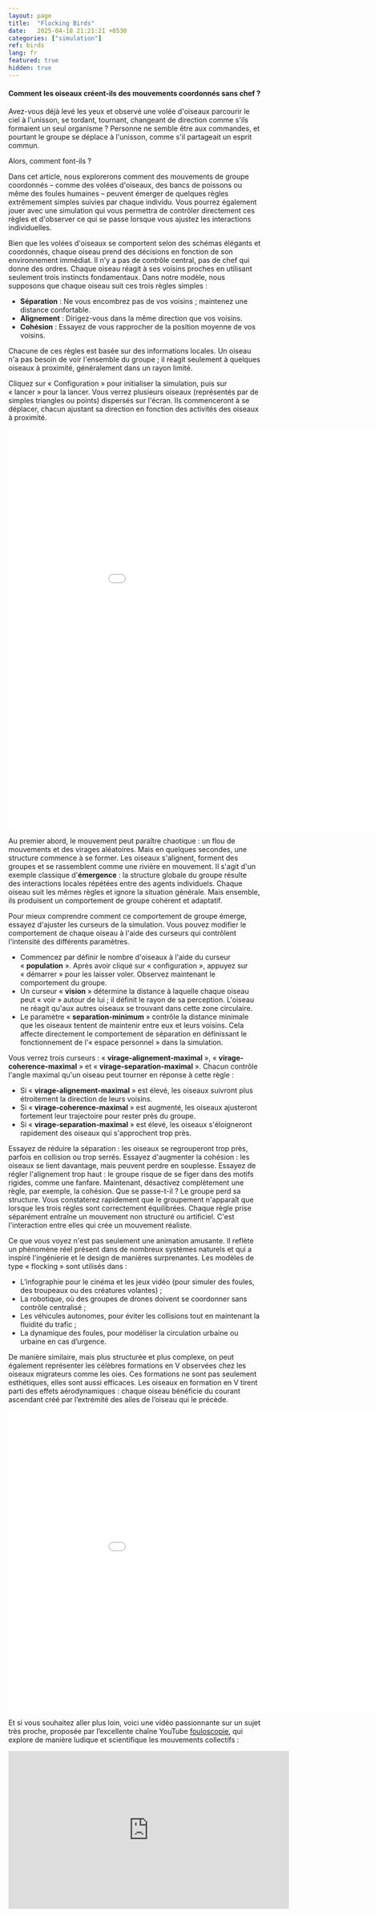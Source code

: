 ```yaml
---
layout: page
title:  "Flocking Birds"
date:   2025-04-18 21:21:21 +0530
categories: ["simulation"]
ref: birds
lang: fr
featured: true
hidden: true
---
```




#### Comment les oiseaux créent-ils des mouvements coordonnés sans chef ?

Avez-vous déjà levé les yeux et observé une volée d'oiseaux parcourir le ciel à l'unisson, se tordant, tournant, changeant de direction comme s'ils formaient un seul organisme ?
Personne ne semble être aux commandes, et pourtant le groupe se déplace à l'unisson, comme s'il partageait un esprit commun.

Alors, comment font-ils ?

Dans cet article, nous explorerons comment des mouvements de groupe coordonnés – comme des volées d'oiseaux, des bancs de poissons ou même des foules humaines – peuvent émerger de quelques règles extrêmement simples suivies par chaque individu.
Vous pourrez également jouer avec une simulation qui vous permettra de contrôler directement ces règles et d'observer ce qui se passe lorsque vous ajustez les interactions individuelles.

Bien que les volées d'oiseaux se comportent selon des schémas élégants et coordonnés, chaque oiseau prend des décisions en fonction de son environnement immédiat.
Il n'y a pas de contrôle central, pas de chef qui donne des ordres. Chaque oiseau réagit à ses voisins proches en utilisant seulement trois instincts fondamentaux.
Dans notre modèle, nous supposons que chaque oiseau suit ces trois règles simples :

- **Séparation** : Ne vous encombrez pas de vos voisins ; maintenez une distance confortable.
- **Alignement** : Dirigez-vous dans la même direction que vos voisins.
- **Cohésion** : Essayez de vous rapprocher de la position moyenne de vos voisins.

Chacune de ces règles est basée sur des informations locales. Un oiseau n'a pas besoin de voir l'ensemble du groupe ; il réagit seulement à quelques oiseaux à proximité, généralement dans un rayon limité.

Cliquez sur « Configuration » pour initialiser la simulation, puis sur « lancer » pour la lancer. Vous verrez plusieurs oiseaux (représentés par de simples triangles ou points) dispersés sur l'écran.
Ils commenceront à se déplacer, chacun ajustant sa direction en fonction des activités des oiseaux à proximité.


<iframe width="1000" height="800" frameBorder="0" src="../../simulations/flocking_fr.html" ></iframe>


Au premier abord, le mouvement peut paraître chaotique : un flou de mouvements et des virages aléatoires.
Mais en quelques secondes, une structure commence à se former. Les oiseaux s'alignent, forment des groupes et se rassemblent comme une rivière en mouvement.
Il s'agit d'un exemple classique d'**émergence** : la structure globale du groupe résulte des interactions locales répétées entre des agents individuels.
Chaque oiseau suit les mêmes règles et ignore la situation générale. Mais ensemble, ils produisent un comportement de groupe cohérent et adaptatif.

Pour mieux comprendre comment ce comportement de groupe émerge, essayez d'ajuster les curseurs de la simulation.
Vous pouvez modifier le comportement de chaque oiseau à l'aide des curseurs qui contrôlent l'intensité des différents paramètres.

- Commencez par définir le nombre d'oiseaux à l'aide du curseur « **population** ». Après avoir cliqué sur « configuration », appuyez sur « démarrer » pour les laisser voler. Observez maintenant le comportement du groupe.
- Un curseur « **vision** » détermine la distance à laquelle chaque oiseau peut « voir » autour de lui ; il définit le rayon de sa perception. L'oiseau ne réagit qu'aux autres oiseaux se trouvant dans cette zone circulaire.
- Le paramètre « **separation-minimum** » contrôle la distance minimale que les oiseaux tentent de maintenir entre eux et leurs voisins. Cela affecte directement le comportement de séparation en définissant le fonctionnement de l'« espace personnel » dans la simulation.

Vous verrez trois curseurs : « **virage-alignement-maximal** », « **virage-coherence-maximal** » et « **virage-separation-maximal** ». Chacun contrôle l'angle maximal qu'un oiseau peut tourner en réponse à cette règle :
- Si « **virage-alignement-maximal** » est élevé, les oiseaux suivront plus étroitement la direction de leurs voisins.
- Si « **virage-coherence-maximal** » est augmenté, les oiseaux ajusteront fortement leur trajectoire pour rester près du groupe.
- Si « **virage-separation-maximal** » est élevé, les oiseaux s'éloigneront rapidement des oiseaux qui s'approchent trop près.

Essayez de réduire la séparation : les oiseaux se regrouperont trop près, parfois en collision ou trop serrés. Essayez d'augmenter la cohésion : les oiseaux se lient davantage, mais peuvent perdre en souplesse.
Essayez de régler l'alignement trop haut : le groupe risque de se figer dans des motifs rigides, comme une fanfare.
Maintenant, désactivez complètement une règle, par exemple, la cohésion. Que se passe-t-il ? Le groupe perd sa structure.
Vous constaterez rapidement que le groupement n'apparaît que lorsque les trois règles sont correctement équilibrées. Chaque règle prise séparément entraîne un mouvement non structuré ou artificiel. C'est l'interaction entre elles qui crée un mouvement réaliste.

Ce que vous voyez n'est pas seulement une animation amusante. Il reflète un phénomène réel présent dans de nombreux systèmes naturels et qui a inspiré l'ingénierie et le design de manières surprenantes. Les modèles de type « flocking » sont utilisés dans :
- L’infographie pour le cinéma et les jeux vidéo (pour simuler des foules, des troupeaux ou des créatures volantes) ;
- La robotique, où des groupes de drones doivent se coordonner sans contrôle centralisé ;
- Les véhicules autonomes, pour éviter les collisions tout en maintenant la fluidité du trafic ;
- La dynamique des foules, pour modéliser la circulation urbaine ou urbaine en cas d’urgence.

De manière similaire, mais plus structurée et plus complexe, on peut également représenter les célèbres formations en V observées chez les oiseaux migrateurs comme les oies. Ces formations ne sont pas seulement esthétiques, elles sont aussi efficaces.
Les oiseaux en formation en V tirent parti des effets aérodynamiques : chaque oiseau bénéficie du courant ascendant créé par l’extrémité des ailes de l’oiseau qui le précède.



<iframe width="1000" height="600" frameBorder="0" src="../../simulations/flocking_vee_formations_en.html" ></iframe>


Et si vous souhaitez aller plus loin, voici une vidéo passionnante sur un sujet très proche, proposée par l’excellente chaîne YouTube [fouloscopie](https://www.youtube.com/watch?v=Ch7VxxTBe1c&pp=ygUTZm91bG9zY29waWUgb2lzZWF1eA%3D%3D), qui explore de manière ludique et scientifique les mouvements collectifs :


<iframe width="560" height="315" src="https://www.youtube.com/embed/Ch7VxxTBe1c?si=OGcTpCubgSccYJt6" title="YouTube video player" frameborder="0" allow="accelerometer; autoplay; clipboard-write; encrypted-media; gyroscope; picture-in-picture; web-share" referrerpolicy="strict-origin-when-cross-origin" allowfullscreen></iframe>


